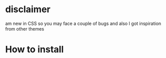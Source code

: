# disclaimer 
 am new in CSS so you may face a couple of bugs and also  I got inspiration from other themes
# How to install
